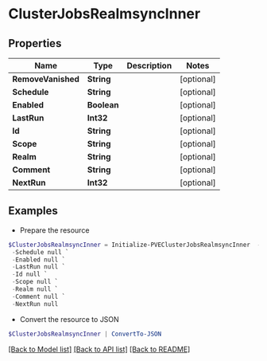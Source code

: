# ClusterJobsRealmsyncInner
## Properties

Name | Type | Description | Notes
------------ | ------------- | ------------- | -------------
**RemoveVanished** | **String** |  | [optional] 
**Schedule** | **String** |  | [optional] 
**Enabled** | **Boolean** |  | [optional] 
**LastRun** | **Int32** |  | [optional] 
**Id** | **String** |  | [optional] 
**Scope** | **String** |  | [optional] 
**Realm** | **String** |  | [optional] 
**Comment** | **String** |  | [optional] 
**NextRun** | **Int32** |  | [optional] 

## Examples

- Prepare the resource
```powershell
$ClusterJobsRealmsyncInner = Initialize-PVEClusterJobsRealmsyncInner  -RemoveVanished null `
 -Schedule null `
 -Enabled null `
 -LastRun null `
 -Id null `
 -Scope null `
 -Realm null `
 -Comment null `
 -NextRun null
```

- Convert the resource to JSON
```powershell
$ClusterJobsRealmsyncInner | ConvertTo-JSON
```

[[Back to Model list]](../README.md#documentation-for-models) [[Back to API list]](../README.md#documentation-for-api-endpoints) [[Back to README]](../README.md)

